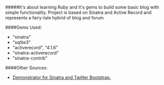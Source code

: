 #####It's about learning Ruby and it's gems to build some basic blog with simple functionality.
Project is based on Sinatra and Active Record and represents a fairy-tale hybrid of blog and forum

####Gems Used:
- "sinatra"
- "sqlite3"
- "activerecord", "4.1.6"
- "sinatra-activerecord"
- "sinatra-contrib"

####Other Sources:
- [Demonstrator for Sinatra and Twitter Bootstrap.](https://github.com/bootstrap-ruby/sinatra-bootstrap/)